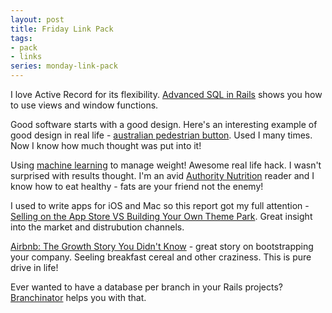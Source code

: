 ```yaml
---
layout: post
title: Friday Link Pack
tags:
- pack
- links
series: monday-link-pack
---
```

I love Active Record for its flexibility. [Advanced SQL in Rails](http://brewhouse.io/2016/08/04/sql-in-rails.html) shows you how to use views and window functions.

Good software starts with a good design. Here's an interesting example of good design in real life - [australian pedestrian button](http://www.australiangeographic.com.au/blogs/dr-karl-need-to-know/2016/08/the-pedestrian-button/). Used I many times. Now I know how much thought was put into it!

Using [machine learning](https://github.com/arielf/weight-loss) to manage weight! Awesome real life hack. I wasn't surprised with results thought. I'm an avid [Authority Nutrition](http://authoritynutrition.com) reader and I know how to eat healthy - fats are your friend not the enemy!

I used to write apps for iOS and Mac so this report got my full attention - [Selling on the App Store VS Building Your Own Theme Park](http://devmate.com/mac-dev-survey). Great insight into the market and distrubution channels.

[Airbnb: The Growth Story You Didn't Know](https://growthhackers.com/growth-studies/airbnb) - great story on bootstrapping your company. Seeling breakfast cereal and other craziness. This is pure drive in life!

Ever wanted to have a database per branch in your Rails projects? [Branchinator](https://github.com/pawelniewie/branchinator) helps you with that.